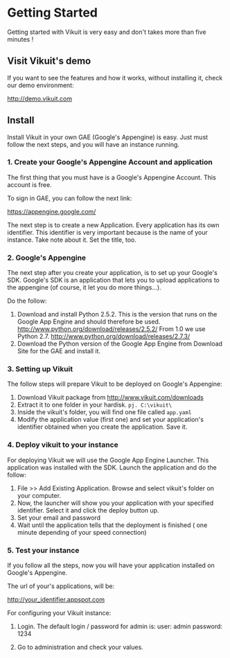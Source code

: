 # Getting Started #

Getting started with Vikuit is very easy and don't takes more than five minutes !


## Visit Vikuit's demo ##

If you want to see the features and how it works, without installing it, check our demo environment:


http://demo.vikuit.com

## Install ##

Install Vikuit in your own GAE (Google's Appengine) is easy. Just must follow the next steps, and you will have an instance running.


### 1. Create your Google's Appengine Account and application ###

The first thing that you must have is a Google's Appengine Account. This account is free.

To sign in GAE, you can follow the next link:

https://appengine.google.com/

The next step is to create a new Application. Every application has its own identifier. This identifier is very important because is the name of your instance. Take note about it. Set the title, too.

### 2. Google's Appengine ###

The next step after you create your application, is to set up your Google's SDK. Google's SDK is an application that lets you to upload applications to the appengine (of course, it let you do more things...).



Do the follow:

  1. Download and install Python 2.5.2. This is the version that runs on the Google App Engine and should therefore be used. http://www.python.org/download/releases/2.5.2/ From 1.0 we use Python 2.7. http://www.python.org/download/releases/2.7.3/
  1. Download the Python version of the Google App Engine from Download Site for the GAE and install it.

### 3. Setting up Vikuit ###

The follow steps will prepare Vikuit to be deployed on Google's Appengine:

  1. Download Vikuit package from http://www.vikuit.com/downloads
  1. Extract it to one folder in your hardisk.
` pj. C:\vikuit\ `
  1. Inside the vikuit's folder, you will find one file called `app.yaml`
  1. Modify the application value (first one) and set your application's identifier obtained when you create the application. Save it.

### 4. Deploy vikuit to your instance ###

For deploying Vikuit we will use the Google App Engine Launcher. This application was installed with the SDK. Launch the application and do the follow:

  1. File >> Add Existing Application. Browse and select vikuit's folder on your computer.
  1. Now, the launcher will show you your application with your specified identifier. Select it and click the deploy button up.
  1. Set your email and password
  1. Wait until the application tells that the deployment is finished ( one minute depending of your speed connection)

### 5. Test your instance ###

If you follow all the steps, now you will have your application installed on Google's Appengine.

The url of your's applications, will be:

http://your_identifier.appspot.com

For configuring your Vikuit instance:

  1. Login. The default login / password for admin is:
user: admin
password: 1234

  1. Go to administration and check your values.
